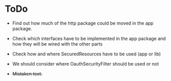 # ToDo

 * Find out how much of the http package could be moved in the app package.
 * Check which interfaces have to be implemented in the app package and how they will be wired with the other parts
 * Check how and where SecuredResources have to be used (app or lib)
 * We should consider where OauthSecurityFilter should be used or not 
  
 * ~~Mistaken text.~~
 

